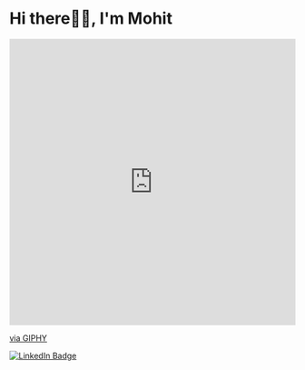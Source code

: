 <h1> Hi there👋🏼, I'm Mohit</h1>
<div style="width:100%;height:0;padding-bottom:100%;position:relative;"><iframe src="https://giphy.com/embed/RN8FdaB6T1bkkI5n4I" width="100%" height="100%" style="position:absolute" frameBorder="0" class="giphy-embed" allowFullScreen></iframe></div><p><a href="https://giphy.com/stickers/code-programmer-learn-to-RN8FdaB6T1bkkI5n4I">via GIPHY</a></p>

<div id="badges">
  <a href="ttps://www.linkedin.com/in/mlohani2/">
    <img src="https://img.shields.io/badge/LinkedIn-blue?style=for-the-badge&logo=linkedin&logoColor=white" alt="LinkedIn Badge"/>
  </a>
</div>
